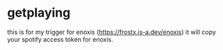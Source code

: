 # getplaying
this is for my trigger for enoxis (https://frostx.is-a.dev/enoxis)
it will copy your spotify access token for enoxis.